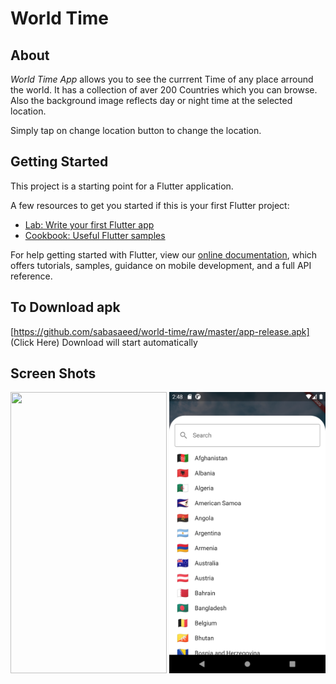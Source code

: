 # World Time

## About

_World Time App_ allows you to see the currrent Time of any place arround the world. It has a collection of aver 200 Countries which you can browse. Also the background image reflects day or night time at the selected location.

Simply tap on change location button to change the location.

## Getting Started

This project is a starting point for a Flutter application.

A few resources to get you started if this is your first Flutter project:

- [Lab: Write your first Flutter app](https://flutter.dev/docs/get-started/codelab)
- [Cookbook: Useful Flutter samples](https://flutter.dev/docs/cookbook)

For help getting started with Flutter, view our
[online documentation](https://flutter.dev/docs), which offers tutorials,
samples, guidance on mobile development, and a full API reference.

## To Download apk

[https://github.com/sabasaeed/world-time/raw/master/app-release.apk] (Click Here)
Download will start automatically

## Screen Shots

<div>
<img src="images/screen_shot.png" width="250" height="450" style="display-inline-block">
<img src="images/screen_shot2.png" width="250" height="450" style="display-inline-block">
</div>
